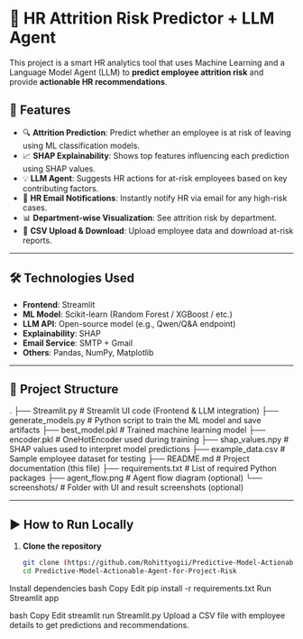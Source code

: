 # 🧠 HR Attrition Risk Predictor + LLM Agent

This project is a smart HR analytics tool that uses Machine Learning and a Language Model Agent (LLM) to **predict employee attrition risk** and provide **actionable HR recommendations**.

## 🚀 Features

- 🔍 **Attrition Prediction**: Predict whether an employee is at risk of leaving using ML classification models.
- 📈 **SHAP Explainability**: Shows top features influencing each prediction using SHAP values.
- 💡 **LLM Agent**: Suggests HR actions for at-risk employees based on key contributing factors.
- 📩 **HR Email Notifications**: Instantly notify HR via email for any high-risk cases.
- 📊 **Department-wise Visualization**: See attrition risk by department.
- 📁 **CSV Upload & Download**: Upload employee data and download at-risk reports.

---

## 🛠️ Technologies Used

- **Frontend**: Streamlit
- **ML Model**: Scikit-learn (Random Forest / XGBoost / etc.)
- **LLM API**: Open-source model (e.g., Qwen/Q&A endpoint)
- **Explainability**: SHAP
- **Email Service**: SMTP + Gmail
- **Others**: Pandas, NumPy, Matplotlib

---

## 📁 Project Structure

.
├── Streamlit.py           # Streamlit UI code (Frontend & LLM integration)
├── generate_models.py     # Python script to train the ML model and save artifacts
├── best_model.pkl         # Trained machine learning model
├── encoder.pkl            # OneHotEncoder used during training
├── shap_values.npy        # SHAP values used to interpret model predictions
├── example_data.csv       # Sample employee dataset for testing
├── README.md              # Project documentation (this file)
├── requirements.txt       # List of required Python packages
├── agent_flow.png         # Agent flow diagram (optional)
└── screenshots/           # Folder with UI and result screenshots (optional)



---

## ▶️ How to Run Locally

1. **Clone the repository**  
   ```bash
   git clone (https://github.com/Rohittyogii/Predictive-Model-Actionable-Agent-for-Project-Risk)
   cd Predictive-Model-Actionable-Agent-for-Project-Risk

Install dependencies
bash
Copy
Edit
pip install -r requirements.txt
Run Streamlit app

bash
Copy
Edit
streamlit run Streamlit.py
Upload a CSV file with employee details to get predictions and recommendations.
